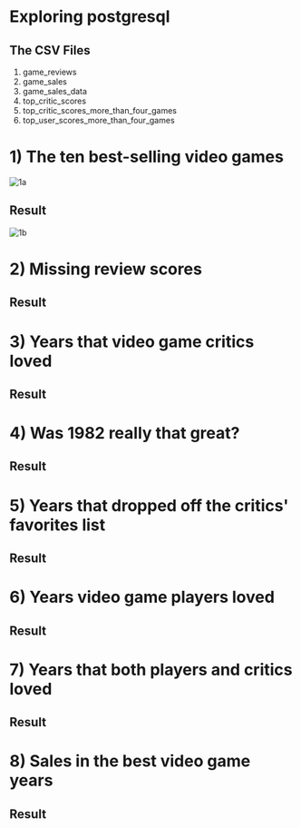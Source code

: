 # Exploring postgresql
## The CSV Files
1) game_reviews <br>
2) game_sales<br>
3) game_sales_data<br>
4) top_critic_scores<br>
5) top_critic_scores_more_than_four_games<br>
6) top_user_scores_more_than_four_games<br>


# 1) The ten best-selling video games
![1a](https://github.com/UKVeteran/Exploring-postgresql/assets/39216339/312fc574-4625-433b-ba5c-43fe3e1f7e04)

## Result
![1b](https://github.com/UKVeteran/Exploring-postgresql/assets/39216339/2b95e3b1-c476-45f9-a743-d7f7ac08f09c)

# 2) Missing review scores

## Result

# 3) Years that video game critics loved

## Result

# 4) Was 1982 really that great?

## Result

# 5) Years that dropped off the critics' favorites list

## Result

# 6) Years video game players loved

## Result

# 7) Years that both players and critics loved

## Result

# 8) Sales in the best video game years

## Result
